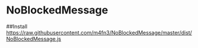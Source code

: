 # NoBlockedMessage

##Install
https://raw.githubusercontent.com/m4fn3/NoBlockedMessage/master/dist/NoBlockedMessage.js